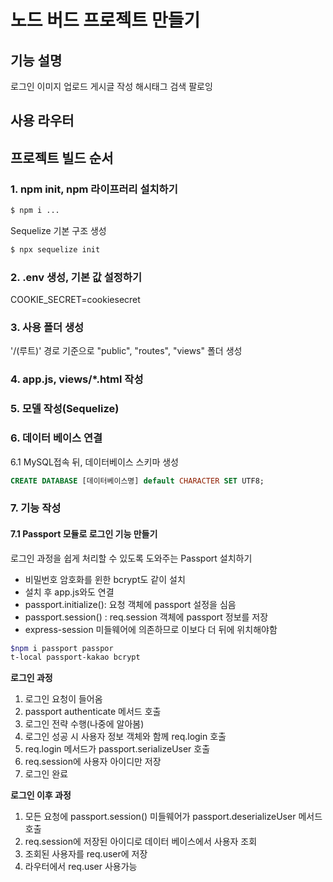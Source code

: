 # 노드 버드 프로젝트 만들기

## 기능 설명
로그인
이미지 업로드
게시글 작성
해시태그 검색
팔로잉

## 사용 라우터

## 프로젝트 빌드 순서
### 1. npm init,  npm 라이프러리 설치하기 
```zsh
$ npm i ...
```
Sequelize 기본 구조 생성
```zsh
$ npx sequelize init
```
### 2. .env 생성, 기본 값 설정하기
COOKIE_SECRET=cookiesecret

### 3. 사용 폴더 생성
'/(루트)' 경로 기준으로 "public", "routes", "views" 폴더 생성

### 4. app.js, views/*.html 작성

### 5. 모델 작성(Sequelize)


### 6. 데이터 베이스 연결 
6.1 MySQL접속 뒤,  데이터베이스 스키마 생성
```SQL
CREATE DATABASE [데이터베이스명] default CHARACTER SET UTF8;
```
### 7. 기능 작성
#### 7.1 Passport 모듈로 로그인 기능 만들기

로그인 과정을 쉽게 처리할 수 있도록 도와주는 Passport 설치하기

- 비밀번호 암호화를 윈한 bcrypt도 같이 설치
- 설치 후 app.js와도 연결
- passport.initialize(): 요청 객체에 passport 설정을 심음
- passport.session() : req.session 객체에 passport 정보를 저장
- express-session 미들웨어에 의존하므로 이보다 더 뒤에 위치해야함

```zsh
$npm i passport passpor
t-local passport-kakao bcrypt
```
**로그인 과정**
1. 로그인 요청이 들어옴
2. passport authenticate 메서드 호출
3. 로그인 전략 수행(나중에 알아봄)
4. 로그인 성공 시 사용자 정보 객체와 함께 req.login 호출
5. req.login 메서드가  passport.serializeUser 호출
6. req.session에 사용자 아이디만 저장
7. 로그인 완료

**로그인 이후 과정**
1. 모든 요청에 passport.session() 미들웨어가 passport.deserializeUser 메서드 호출
2. req.session에 저장된 아이디로 데이터 베이스에서 사용자 조회
3. 조회된 사용자를 req.user에 저장
4. 라우터에서 req.user 사용가능